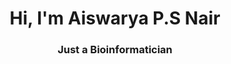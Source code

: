 <h1 align="center">Hi, I'm Aiswarya P.S Nair</h1>
<h3 align="center">Just a Bioinformatician</h3> <br/>
